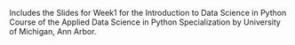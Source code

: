 Includes the Slides for Week1 for the Introduction to Data Science in Python Course of the Applied Data Science in Python Specialization by University of Michigan, Ann Arbor.
